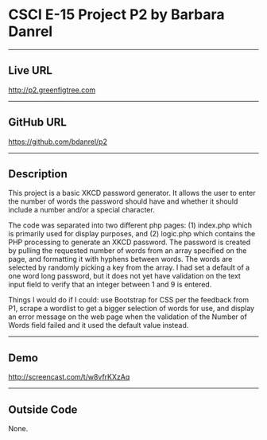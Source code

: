 # CSCI E-15 Project P2 by Barbara Danrel

----
## Live URL
<http://p2.greenfigtree.com>

----
## GitHub URL
<https://github.com/bdanrel/p2>

----
## Description

This project is a basic XKCD password generator. It allows the user to enter the number of words the password should have and whether it should 
include a number and/or a special character. 

The code was separated into two different php pages: (1) index.php which is primarily used for display purposes, and (2) logic.php which contains 
the PHP processing to generate an XKCD password. The password is created by pulling the requested number of words from an array specified on the page, 
and formatting it with hyphens between words. The words are selected by randomly picking a key from the array. I had set a default of a one word long 
password, but it does not yet have validation on the text input field to verify that an integer between 1 and 9 is entered. 

Things I would do if I could: use Bootstrap for CSS per the feedback from P1, scrape a wordlist to get a bigger selection of words for use, and display an error message on 
the web page when the validation of the Number of Words field failed and it used the default value instead.


----
## Demo
<http://screencast.com/t/w8vfrKXzAq>

----
## Outside Code
None.